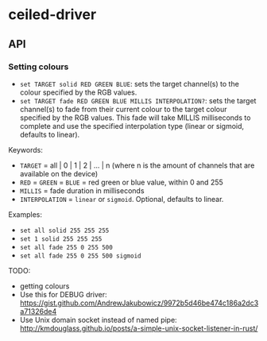 # ceiled-driver

## API

### Setting colours

- `set TARGET solid RED GREEN BLUE`: sets the target channel(s) to the colour specified by the RGB values.
- `set TARGET fade RED GREEN BLUE MILLIS INTERPOLATION?`: sets the target channel(s) to fade from their current colour to the target colour specified by the RGB values. This fade will take MILLIS milliseconds to complete and use the specified interpolation type (linear or sigmoid, defaults to linear).

Keywords:
- `TARGET` = all | 0 | 1 | 2 | ... | n (where n is the amount of channels that are available on the device)
- `RED` = `GREEN` = `BLUE` = red green or blue value, within 0 and 255
- `MILLIS` = fade duration in milliseconds
- `INTERPOLATION` = `linear` or `sigmoid`. Optional, defaults to linear.


Examples:
- `set all solid 255 255 255`
- `set 1 solid 255 255 255`
- `set all fade 255 0 255 500`
- `set all fade 255 0 255 500 sigmoid`

TODO:
- getting colours
- Use this for DEBUG driver: https://gist.github.com/AndrewJakubowicz/9972b5d46be474c186a2dc3a71326de4
- Use Unix domain socket instead of named pipe: http://kmdouglass.github.io/posts/a-simple-unix-socket-listener-in-rust/